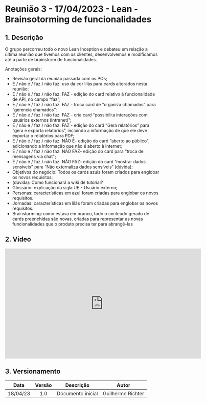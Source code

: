# Reunião 3 - 17/04/2023 - Lean - Brainsotorming de funcionalidades

## 1. Descrição

O grupo percorreu todo o novo Lean Inception e debateu em relação a última reunião que tivemos com os clientes, desenvolvemos e modificamos até a parte de brainstorm de funcionalidades. 

Anotações gerais:

- Revisão geral da reunião passada com os POs;
- É / não é / faz / não faz: uso da cor lilás para cards alterados nesta reunião;
- É / não é / faz / não faz: FAZ - edição do card relativo à funcionalidade de API, no campo “faz”;
- É / não é / faz / não faz: FAZ - troca card de “organiza chamados” para “gerencia chamados”;
- É / não é / faz / não faz: FAZ - cria card “possibilita interações com usuários externos (intranet)”;
- É / não é / faz / não faz: FAZ - edição do card “Gera relatórios” para “gera e exporta relatórios”, incluindo a informação de que ele deve exportar o relatórios para PDF;
- É / não é / faz / não faz: NÃO É- edição do card “aberto ao público", adicionando a informação que não é aberto à internet;
- É / não é / faz / não faz: NÃO FAZ- edição do card para “troca de mensagens via chat";
- É / não é / faz / não faz: NÃO FAZ- edição do card “mostrar dados sensíveis" para “Não externaliza dados sensíveis” (dúvida);
- Objetivos do negócio: Todos os cards azuis foram criados para englobar os novos requisitos;
- (dúvida): Como funcionará a wiki de tutorial?
- Glossário: explicação da sigla UE - Usuário externo;
- Personas: características em azul foram criadas para englobar os novos requisitos.
- Jornadas: características em lilás foram criadas para englobar os novos requisitos.
- Brainstorming: como estava em branco, todo o conteúdo gerado de cards preenchidas são novas, criadas para representar as novas funcionalidades que o produto precisa ter para abrangê-las

## 2. Vídeo

<center>

<iframe src="https://unbbr-my.sharepoint.com/personal/180102656_aluno_unb_br/_layouts/15/embed.aspx?UniqueId=329881dc-6860-4b57-895b-2c33b5549096&embed=%7B%22ust%22%3Afalse%2C%22hv%22%3A%22CopyEmbedCode%22%7D&referrer=OneUpFileViewer&referrerScenario=EmbedDialog.Create" width="640" height="360" frameborder="0" scrolling="no" allowfullscreen title="Lean Inception - Brainstorm de Funcionalidades-20230417_200555-Gravação de Reunião.mp4"></iframe>

</center>

## 3. Versionamento

<center>

|    Data    | Versão |            Descrição             |      Autor      |
| :--------: | :----: | :------------------------------: | :-------------: |
|      18/04/23      |  1.0   |                Documento inicial                  |        Guilherme Richter         |

</center>